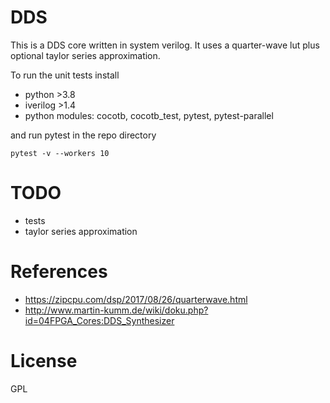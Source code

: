 # DDS

This is a DDS core written in system verilog. It uses a quarter-wave lut plus optional taylor series approximation.

To run the unit tests install
- python >3.8
- iverilog >1.4
- python modules: cocotb, cocotb_test, pytest, pytest-parallel

and run pytest in the repo directory
```
pytest -v --workers 10
```

# TODO
- tests
- taylor series approximation

# References
- https://zipcpu.com/dsp/2017/08/26/quarterwave.html
- http://www.martin-kumm.de/wiki/doku.php?id=04FPGA_Cores:DDS_Synthesizer

# License

GPL
